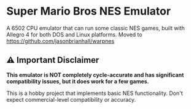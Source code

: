 # Super Mario Bros NES Emulator

A 6502 CPU emulator that can run some classic NES games, built with Allegro 4 for both DOS and Linux platforms.  Moved to https://github.com/jasonbrianhall/warpnes

## ⚠️ Important Disclaimer

**This emulator is NOT completely cycle-accurate and has significant compatibility issues, but it does work for a few games.**

This is a hobby project that implements basic NES functionality. Don't expect commercial-level compatibility or accuracy.


